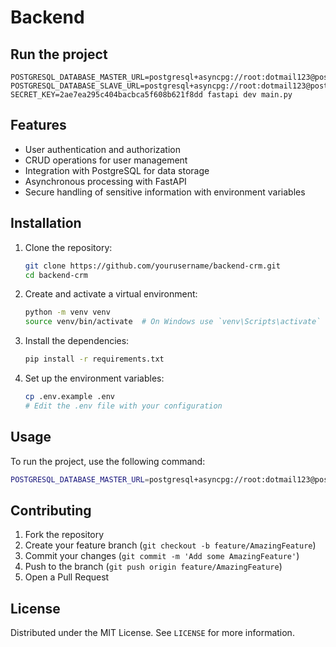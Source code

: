 # Backend

## Run the project

```
POSTGRESQL_DATABASE_MASTER_URL=postgresql+asyncpg://root:dotmail123@postgres/succeedex POSTGRESQL_DATABASE_SLAVE_URL=postgresql+asyncpg://root:dotmail123@postgres/succeedex SECRET_KEY=2ae7ea295c404bacbca5f608b621f8dd fastapi dev main.py
```

## Features

- User authentication and authorization
- CRUD operations for user management
- Integration with PostgreSQL for data storage
- Asynchronous processing with FastAPI
- Secure handling of sensitive information with environment variables

## Installation

1. Clone the repository:
    ```sh
    git clone https://github.com/yourusername/backend-crm.git
    cd backend-crm
    ```

2. Create and activate a virtual environment:
    ```sh
    python -m venv venv
    source venv/bin/activate  # On Windows use `venv\Scripts\activate`
    ```

3. Install the dependencies:
    ```sh
    pip install -r requirements.txt
    ```

4. Set up the environment variables:
    ```sh
    cp .env.example .env
    # Edit the .env file with your configuration
    ```

## Usage

To run the project, use the following command:
```sh
POSTGRESQL_DATABASE_MASTER_URL=postgresql+asyncpg://root:dotmail123@postgres/succeedex POSTGRESQL_DATABASE_SLAVE_URL=postgresql+asyncpg://root:dotmail123@postgres/succeedex SECRET_KEY=2ae7ea295c404bacbca5f608b621f8dd fastapi dev main.py
```

## Contributing

1. Fork the repository
2. Create your feature branch (`git checkout -b feature/AmazingFeature`)
3. Commit your changes (`git commit -m 'Add some AmazingFeature'`)
4. Push to the branch (`git push origin feature/AmazingFeature`)
5. Open a Pull Request

## License

Distributed under the MIT License. See `LICENSE` for more information.